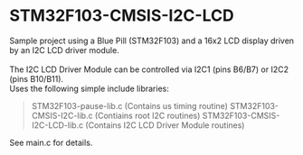 # STM32F103-CMSIS-I2C-LCD
Sample project using a Blue Pill (STM32F103) and a 16x2 LCD display driven by an I2C LCD driver module.
<br><br>
The I2C LCD Driver Module can be controlled via I2C1 (pins B6/B7) or I2C2 (pins B10/B11).
<br>
Uses the following simple include libraries:
>  STM32F103-pause-lib.c          (Contains us timing routine)
>  STM32F103-CMSIS-I2C-lib.c      (Contiains root I2C routines)
>  STM32F103-CMSIS-I2C-LCD-lib.c  (Contains I2C LCD Driver Module routines)

See main.c for details.
